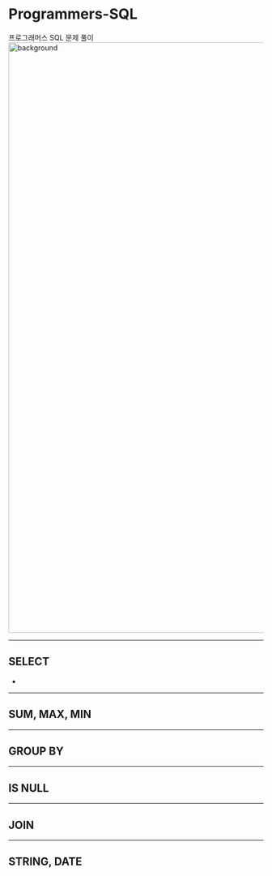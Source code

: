 # Programmers-SQL

프로그래머스 SQL 문제 풀이
<img width="1166" alt="background" src="https://user-images.githubusercontent.com/48948636/112016825-67dbfb00-8b70-11eb-9fd7-0f79f244937b.png">

------------------------
## SELECT
  * 

-----------------------
## SUM, MAX, MIN


-------------------------
## GROUP BY



--------------------------
## IS NULL



--------------------------
## JOIN


------------------------
## STRING, DATE
